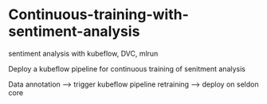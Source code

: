 # Continuous-training-with-sentiment-analysis
sentiment analysis with kubeflow, DVC, mlrun

Deploy a kubeflow pipeline for continuous training of senitment analysis


Data annotation --> trigger kubeflow pipeline retraining --> deploy on seldon core
